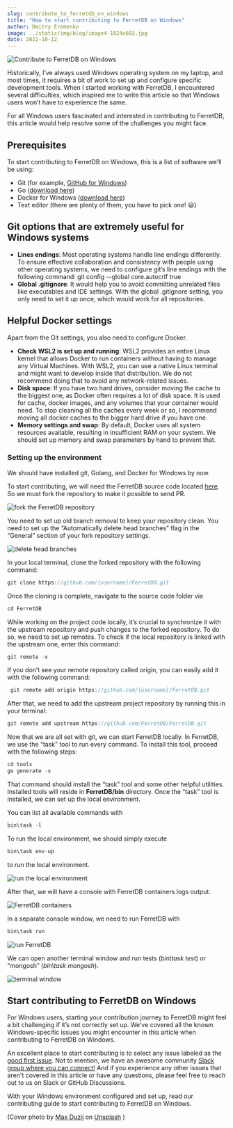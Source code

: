 ```yaml
---
slug: contribute_to_ferretdb_on_windows
title: "How to start contributing to FerretDB on Windows"
author: Dmitry Eremenko
image: ../static/img/blog/image4-1024x683.jpg
date: 2022-10-12
---
```


![Contribute to FerretDB on Windows](../static/img/blog/image4-1024x683.jpg)

<!--truncate-->

Historically, I’ve always used Windows operating system on my laptop, and most times, it requires a bit of work to set up and configure specific development tools.
When I started working with FerretDB, I encountered several difficulties, which inspired me to write this article so that Windows users won’t have to experience the same.

For all Windows users fascinated and interested in contributing to FerretDB, this article would help resolve some of the challenges you might face.

## Prerequisites

To start contributing to FerretDB on Windows, this is a list of software we'll be using:

* Git (for example, [GitHub for Windows](https://desktop.github.com/))
* Go ([download here](https://go.dev/dl/))
* Docker for Windows ([download here](https://docs.docker.com/desktop/install/windows-install/))
* Text editor (there are plenty of them, you have to pick one! 😃)

## Git options that are extremely useful for Windows systems

* **Lines endings**: Most operating systems handle line endings differently.
To ensure effective collaboration and consistency with people using other operating systems, we need to configure git’s line endings with the following command: git config --global core.autocrlf true
* **Global .gitignore**: It would help you to avoid committing unrelated files like executables and IDE settings.
With the global .gitignore setting, you only need to set it up once, which would work for all repositories.

## Helpful Docker settings

Apart from the Git settings, you also need to configure Docker.

* **Check WSL2 is set up and running**: WSL2 provides an entire Linux kernel that allows Docker to run containers without having to manage any Virtual Machines.
With WSL2, you can use a native Linux terminal and might want to develop inside that distribution.
We do not recommend doing that to avoid any network-related issues.
* **Disk space**: If you have two hard drives, consider moving the cache to the biggest one, as Docker often requires a lot of disk space.
It is used for cache, docker images, and any volumes that your container would need.
To stop cleaning all the caches every week or so, I recommend moving all docker caches to the bigger hard drive if you have one.
* **Memory settings and swap**: By default, Docker uses all system resources available, resulting in insufficient RAM on your system.
We should set up memory and swap parameters by hand to prevent that.

### Setting up the environment

We should have installed git, Golang, and Docker for Windows by now.

To start contributing, we will need the FerretDB source code located [here](https://github.com/FerretDB/FerretDB.git).
So we must fork the repository to make it possible to send PR.

![fork the FerretDB repository](../static/img/blog/image6.png)

You need to set up old branch removal to keep your repository clean.
You need to set up the “Automatically delete head branches” flag in the “General” section of your fork repository settings.

![delete head branches](../static/img/blog/image5.png)

In your local terminal, clone the forked repository with the following command:

```js
git clone https://github.com/{username}/FerretDB.git
```

Once the cloning is complete, navigate to the source code folder via

```js
cd FerretDB
```

While working on the project code locally, it’s crucial to synchronize it with the upstream  repository and push changes to the forked repository.
To do so, we need to set up remotes.
To check if the local repository is linked with the upstream one, enter this command:

```js
git remote -v
```

If you don’t see your remote repository called origin, you can easily add it with the following command:

```js
 git remote add origin https://github.com/{username}/FerretDB.git
```

After that, we need to add the upstream project repository by running this in your terminal:

```js
git remote add upstream https://github.com/FerretDB/FerretDB.git
```

Now that we are all set with git, we can start FerretDB locally.
In FerretDB, we use the “task” tool to run every command.
To install this tool, proceed with the following steps:

```js
cd tools
go generate -x
```

That command should install the “task” tool and some other helpful utilities.
Installed tools will reside in **FerretDB/bin** directory.
Once the “task” tool is installed, we can set up the local environment.

You can list all available commands with

```js
bin\task -l
```

To run the local environment, we should simply execute

```js
bin\task env-up
```

to run the local environment.

![run the local environment](../static/img/blog/image7.png)

After that, we will have a console with FerretDB containers logs output.

![FerretDB containers](../static/img/blog/image2.png)

In a separate console window, we need to run FerretDB with

```js
bin\task run
```

![run FerretDB](../static/img/blog/image3.png)

We can open another terminal window and run tests (*bin\task test*) or “mongosh” (*bin\task mongosh*).

![terminal window](../static/img/blog/image1-1.png)

## Start contributing to FerretDB on Windows

For Windows users, starting your contribution journey to FerretDB might feel a bit challenging if it’s not correctly set up.
We’ve covered all the known Windows-specific issues you might encounter in this article when contributing to FerretDB on Windows.

An excellent place to start contributing is to select any issue labeled as the [good first issue](https://github.com/FerretDB/FerretDB/issues?q=is%3Aissue+is%3Aopen+label%3A%22good+first+issue%22).
Not to mention, we have an awesome community [Slack group where you can connect!](https://join.slack.com/t/ferretdb/shared_invite/zt-zqe9hj8g-ZcMG3~5Cs5u9uuOPnZB8~A)  And if you experience any other issues that aren't covered in this article or have any questions, please feel free to reach out to us on Slack or GitHub Discussions.

With your Windows environment configured and set up, read our contributing guide to start contributing to FerretDB on Windows.

(Cover photo by [Max Duzij](https://unsplash.com/es/@max_duz?utm_source=unsplash&amp;utm_medium=referral&amp;utm_content=creditCopyText) on [Unsplash](https://unsplash.com/s/photos/computer?utm_source=unsplash&amp;utm_medium=referral&amp;utm_content=creditCopyText) )
